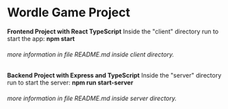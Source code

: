# Wordle Game Project

<b>Frontend Project with React TypeScript</b>
Inside the "client" directory run to start the app: <b>npm start</b>
<h6>more information in file README.md inside client directory.</h6>

<b>Backend Project with Express and TypeScript</b>
Inside the "server" directory run to start the server: <b>npm run start-server</b>
<h6>more information in file README.md inside server directory.</h6>
